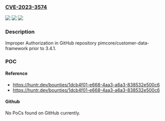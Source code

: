 ### [CVE-2023-3574](https://cve.mitre.org/cgi-bin/cvename.cgi?name=CVE-2023-3574)
![](https://img.shields.io/static/v1?label=Product&message=pimcore%2Fcustomer-data-framework&color=blue)
![](https://img.shields.io/static/v1?label=Version&message=unspecified%3C%203.4.1%20&color=brighgreen)
![](https://img.shields.io/static/v1?label=Vulnerability&message=CWE-285%20Improper%20Authorization&color=brighgreen)

### Description

Improper Authorization in GitHub repository pimcore/customer-data-framework prior to 3.4.1.

### POC

#### Reference
- https://huntr.dev/bounties/1dcb4f01-e668-4aa3-a6a3-838532e500c6
- https://huntr.dev/bounties/1dcb4f01-e668-4aa3-a6a3-838532e500c6

#### Github
No PoCs found on GitHub currently.

